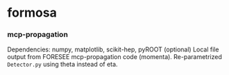 # formosa
### mcp-propagation
Dependencies: numpy, matplotlib, scikit-hep, pyROOT (optional)
Local file output from FORESEE mcp-propagation code (momenta). Re-parametrized `Detector.py` using theta instead of eta.
